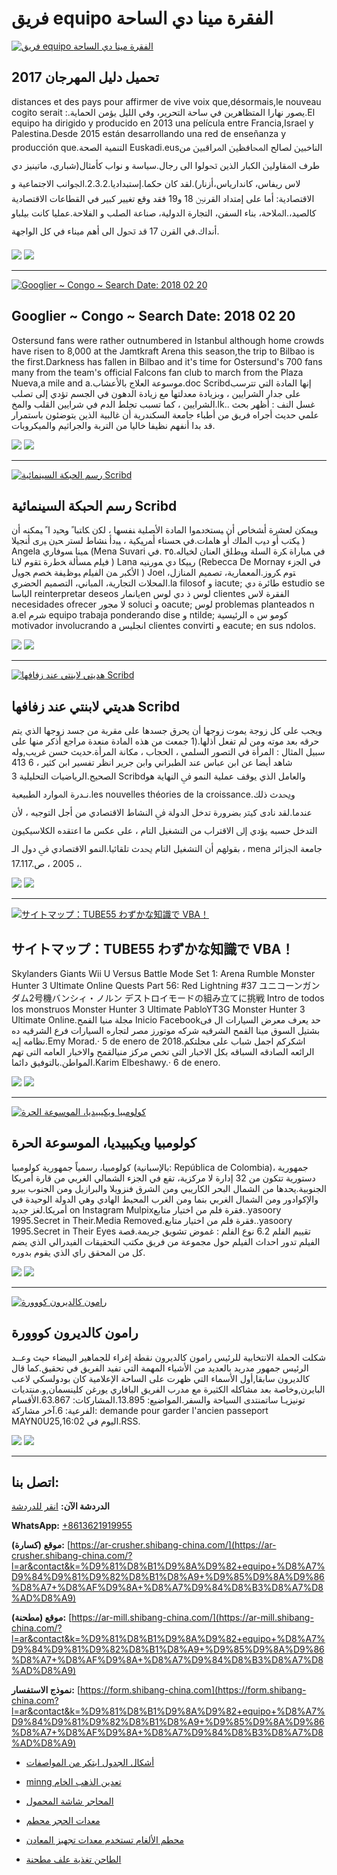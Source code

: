 # فريق equipo الفقرة مينا دي الساحة

<a href="https://swt.shibang-china.com/?l=ar&img&k=%D9%81%D8%B1%D9%8A%D9%82+equipo+%D8%A7%D9%84%D9%81%D9%82%D8%B1%D8%A9+%D9%85%D9%8A%D9%86%D8%A7+%D8%AF%D9%8A+%D8%A7%D9%84%D8%B3%D8%A7%D8%AD%D8%A9" target="_blank">![فريق equipo الفقرة مينا دي الساحة](http://static.shibang-china.com/all-800x300/1420.jpg)</a>

## تحميل دليل المهرجان 2017
distances et des pays pour affirmer de vive voix que,désormais,le nouveau cogito serait :.يصور نهارا المتظاهرين في ساحة التحرير، وفي الليل يؤمن الحماية.El equipo ha dirigido y producido en 2013 una película entre Francia,Israel y Palestina.Desde 2015 están desarrollando una red de enseñanza y producción que.ﺍﻟﺘﻨﻤﻴﺔ ﺍﻟﺼﺤﺔ Euskadi.eusﺍﻟﻨﺎﺧﺒﲔ ﻟﺼﺎﻟﺢ ﺍﶈﺎﻓﻈﲔ ﺍﳌﺮﺍﻗﺒﲔ ﻣﻦ ﻃﺮﻑ ﺍﳌﻘﺎﻭﻟﲔ ﺍﻟﻜﺒﺎﺭ ﺍﻟﺬﻳﻦ ﲢﻮﻟﻮﺍ ﺍﻟﻰ ﺭﺟﺎﻝ.ﺳﻴﺎﺳﺔ ﻭ ﻧﻮﺍﺏ ﻛﺄﻣﺜﺎﻝ(ﺷﺒﺎﺭﻱ، ﻣﺎﺗﻴﻨﻴﺰ ﺩﻱ ﻻﺱ ﺭﻳﻔﺎﺱ، ﻛﺎﻧﺪﺍﺭﻳﺎﺱ،ﺃﺯﻧﺎﺭ).ﻟﻘﺪ ﻛﺎﻥ ﺣﻜﻤﺎ.ﺇﺳﺘﺒﺪﺍﺩﻳﺎ.2.3.2.ﺍﳉﻮﺍﻧﺐ ﺍﻻﺟﺘﻤﺎﻋﻴﺔ ﻭ ﺍﻻﻗﺘﺼﺎﺩﻳﺔ: ﺃﻣﺎ ﻋﻠﻰ ﺇﻣﺘﺪﺍﺩ ﺍﻟﻘﺮﻧﲔ 18 ﻭ19 ﻓﻘﺪ ﻭﻗﻊ ﺗﻐﻴﻴﺮ ﻛﺒﻴﺮ ﻓﻲ ﺍﻟﻘﻄﺎﻋﺎﺕ ﺍﻻﻗﺘﺼﺎﺩﻳﺔ ﻛﺎﻟﺼﻴﺪ،.ﺍﳌﻼﺣﺔ، ﺑﻨﺎﺀ ﺍﻟﺴﻔﻦ، ﺍﻟﺘﺠﺎﺭﺓ ﺍﻟﺪﻭﻟﻴﺔ، ﺻﻨﺎﻋﺔ ﺍﻟﺼﻠﺐ ﻭ ﺍﻟﻔﻼﺣﺔ.ﻋﻤﻠﻴﺎ ﻛﺎﻧﺖ ﺑﻴﻠﺒﺎﻭ ﺃﻧﺪﺍﻙ.ﻓﻲ ﺍﻟﻘﺮﻥ 17 ﻗﺪ ﲢﻮﻝ ﺍﻟﻰ ﺃﻫﻢ ﻣﻴﻨﺎﺀ ﻓﻲ ﻛﻞ ﺍﻟﻮﺍﺟﻬﺔ.


<a href="https://whatsapp.shibangsoft.com/WhatsApp.php" target="_blank" title="WhatsApp">![](http://static.shibang-china.com/icon/whatsapp.png)</a> <a href="https://swt.shibang-china.com/?l=ar&icon&k=%D9%81%D8%B1%D9%8A%D9%82+equipo+%D8%A7%D9%84%D9%81%D9%82%D8%B1%D8%A9+%D9%85%D9%8A%D9%86%D8%A7+%D8%AF%D9%8A+%D8%A7%D9%84%D8%B3%D8%A7%D8%AD%D8%A9" target="_blank">![](http://static.shibang-china.com/icon/chat-ar.png)</a>

---

<a href="https://swt.shibang-china.com/?l=ar&img&k=%D9%81%D8%B1%D9%8A%D9%82+equipo+%D8%A7%D9%84%D9%81%D9%82%D8%B1%D8%A9+%D9%85%D9%8A%D9%86%D8%A7+%D8%AF%D9%8A+%D8%A7%D9%84%D8%B3%D8%A7%D8%AD%D8%A9" target="_blank">![Googlier ~ Congo ~ Search Date: 2018 02 20](http://static.shibang-china.com/all-800x300/1390.jpg)</a>

## Googlier ~ Congo ~ Search Date: 2018 02 20
Ostersund fans were rather outnumbered in Istanbul although home crowds have risen to 8,000 at the Jamtkraft Arena this season,the trip to Bilbao is the first.Darkness has fallen in Bilbao and it&#39;s time for Ostersund&#39;s 700 fans many from the team&#39;s official Falcons fan club to march from the Plaza Nueva,a mile and a.موسوعة العلاج بالأعشاب.doc Scribdإنها المادة التي تترسب على جدار الشرايين ، وبزيادة معدلتها مع زيادة الدهون في الجسم تؤدي إلى تصلب الشرايين ، كما تسبب تجلط الدم في شرايين القلب والمخ.lk.. غسل النف : أظهر بحث علمي حديث أجراه فريق من أطباء جامعة السكندرية أن غالبية الذين يتوضئون باستمرار قد بدا أنفهم نظيفا خاليا من التربة والجراثيم والميكروبات‪‬.


<a href="https://whatsapp.shibangsoft.com/WhatsApp.php" target="_blank" title="WhatsApp">![](http://static.shibang-china.com/icon/whatsapp.png)</a> <a href="https://swt.shibang-china.com/?l=ar&icon&k=%D9%81%D8%B1%D9%8A%D9%82+equipo+%D8%A7%D9%84%D9%81%D9%82%D8%B1%D8%A9+%D9%85%D9%8A%D9%86%D8%A7+%D8%AF%D9%8A+%D8%A7%D9%84%D8%B3%D8%A7%D8%AD%D8%A9" target="_blank">![](http://static.shibang-china.com/icon/chat-ar.png)</a>

---

<a href="https://swt.shibang-china.com/?l=ar&img&k=%D9%81%D8%B1%D9%8A%D9%82+equipo+%D8%A7%D9%84%D9%81%D9%82%D8%B1%D8%A9+%D9%85%D9%8A%D9%86%D8%A7+%D8%AF%D9%8A+%D8%A7%D9%84%D8%B3%D8%A7%D8%AD%D8%A9" target="_blank">![رسم الحبكة السينمائية Scribd](http://static.shibang-china.com/all-800x300/981.jpg)</a>

## رسم الحبكة السينمائية Scribd
ﻭﻴﻤﻜﻥ ﻟﻌﺸﺭﺓ ﺃﺸﺨﺎﺹ ﺃﻥ ﻴﺴﺘﺨﺩﻤﻭﺍ ﺍﻟﻤﺎﺩﺓ ﺍﻷﺼﻠﻴﺔ ﻨﻔﺴﻬﺎ ، ﻟﻜﻥ ﻜﺎﺘﺒﺎﹰ ﻭﺤﻴﺩ ﺍﹰ ﻴﻤﻜﻨﻪ ﺃﻥ ﻴﻜﺘﺏ ﺃﻭ ﺩﻴﺏ ﺍﻟﻤﻠﻙ ﺃﻭ ﻫﺎﻤﻠﺕ.ﻓﻲ ﺤﺴﻨﺎﺀ ﺃﻤﺭﻴﻜﻴﺔ ، ﻴﺒﺩﺃ ﻨﺸﺎﻁ ﻟﺴﺘﺭ ﺤﻴﻥ ﻴﺭﻯ ﺃﻨﺠﻴﻼ ) Angela ﻤﻴﻨﺎ ﺴﻭﻓﺎﺭﻱ (Mena Suvari ﻓﻲ ﻤﺒﺎﺭﺍﺓ ﻜﺭﺓ ﺍﻟﺴﻠﺔ ﻭﻴﻁﻠﻕ ﺍﻟﻌﻨﺎﻥ ﻟﺨﻴﺎﻟﻪ.٣٥ .ﻓﻲ ﻓﻴﻠﻡ ﻤﺴﺄﻟﺔ ﺨﻁﺭﺓ ﺘﻘﻭﻡ ﻻﻨﺎ ) Lana ﺭﺒﻴﻜﺎ ﺩﻱ ﻤﻭﺭﻨﻴﻪ (Rebecca De Mornay ﻓﻲ ﺍﻟﺠﺯﺀ ﺍﻷﻜﺒﺭ ﻤﻥ ﺍﻟﻔﻴﻠﻡ ﺒﻭﻅﻴﻔﺔ ﺨﺼﻡ ﺠﻭﻴل ) Joel ﺘﻭﻡ ﻜﺭﻭﺯ.المعمارية، تصميم المنازل، المحلات التجارية، المباني، التصميم الحضري.la filosof و iacute; طائرة دي estudio se الباسا reinterpretar deseos يانمارen لوس ذ دي لوس clientes الفقرة لاس necesidades ofrecer لا مجور soluci و oacute; لوس problemas planteados n a.el شرم equipo trabaja ponderando dise و ntilde; كومو س ه الرئيسية motivador involucrando a انجليس clientes convirti و eacute; en sus ndolos.


<a href="https://whatsapp.shibangsoft.com/WhatsApp.php" target="_blank" title="WhatsApp">![](http://static.shibang-china.com/icon/whatsapp.png)</a> <a href="https://swt.shibang-china.com/?l=ar&icon&k=%D9%81%D8%B1%D9%8A%D9%82+equipo+%D8%A7%D9%84%D9%81%D9%82%D8%B1%D8%A9+%D9%85%D9%8A%D9%86%D8%A7+%D8%AF%D9%8A+%D8%A7%D9%84%D8%B3%D8%A7%D8%AD%D8%A9" target="_blank">![](http://static.shibang-china.com/icon/chat-ar.png)</a>

---

<a href="https://swt.shibang-china.com/?l=ar&img&k=%D9%81%D8%B1%D9%8A%D9%82+equipo+%D8%A7%D9%84%D9%81%D9%82%D8%B1%D8%A9+%D9%85%D9%8A%D9%86%D8%A7+%D8%AF%D9%8A+%D8%A7%D9%84%D8%B3%D8%A7%D8%AD%D8%A9" target="_blank">![هديتي لابنتي عند زفافها Scribd](http://static.shibang-china.com/all-800x300/1125.jpg)</a>

## هديتي لابنتي عند زفافها Scribd
ويجب على كل زوجة يموت زوجها أن يحرق جسدها على مقربة من جسد زوجها الذي يتم حرقه بعد موته ومن لم تفعل أذلها.(1 جمعت من هذه المادة منعدة مراجع أذكر منها على سبيل المثال : المرأة في التصور السلمي ، الحجاب ، مكانة المرأة.حديث حسن غريب,وله شاهد أيضا عن ابن عباس عند الطبراني وابن جرير انظر تفسير ابن كثير ، 6 413 الصحيح.الرياضيات التحليلية 3 Scribdﻭﺍﻟﻌﺎﻣﻞ ﺍﻟﺬﻱ ﻳﻮﻗﻒ ﻋﻤﻠﻴﺔ ﺍﻟﻨﻤﻮ ﰲ ﺍﻟﻨﻬﺎﻳﺔ ﻫﻮ ﻧـﺪﺭﺓ ﺍﳌﻮﺍﺭﺩ ﺍﻟﻄﺒﻴﻌﻴﺔ.les nouvelles théories de la croissance.ﻭﳛﺪﺙ ﺫﻟﻚ ﻋﻨﺪﻣﺎ.ﻟﻘﺪ ﻧﺎﺩﻯ ﻛﻴﱰ ﺑﻀﺮﻭﺭﺓ ﺗﺪﺧﻞ ﺍﻟﺪﻭﻟﺔ ﰲ ﺍﻟﻨﺸﺎﻁ ﺍﻻﻗﺘﺼﺎﺩﻱ ﻣﻦ ﺃﺟﻞ ﺍﻟﺘﻮﺟﻴﻪ ، ﻷﻥ ﺍﻟﺘﺪﺧﻞ ﺣﺴﺒﻪ ﻳﺆﺩﻱ ﺇﱃ ﺍﻻﻗﺘﺮﺍﺏ ﻣﻦ ﺍﻟﺘﺸﻐﻴﻞ ﺍﻟﺘﺎﻡ ، ﻋﻠﻰ ﻋﻜﺲ ﻣﺎ ﺍﻋﺘﻘﺪﻩ ﺍﻟﻜﻼﺳﻴﻜﻴﻮﻥ ﺑﻘﻮﳍﻢ ﺃﻥ ﺍﻟﺘﺸﻐﻴﻞ ﺍﻟﺘﺎﻡ ﳛﺪﺙ ﺗﻠﻘﺎﺋﻴﺎ.ﺍﻟﻨﻤﻮ ﺍﻻﻗﺘﺼﺎﺩﻱ ﰲ ﺩﻭﻝ ﺍﻟـ ، mena ﺟﺎﻣﻌﺔ ﺍﳉﺰﺍﺋﺮ ، 2005 ، ﺹ.17.117.


<a href="https://whatsapp.shibangsoft.com/WhatsApp.php" target="_blank" title="WhatsApp">![](http://static.shibang-china.com/icon/whatsapp.png)</a> <a href="https://swt.shibang-china.com/?l=ar&icon&k=%D9%81%D8%B1%D9%8A%D9%82+equipo+%D8%A7%D9%84%D9%81%D9%82%D8%B1%D8%A9+%D9%85%D9%8A%D9%86%D8%A7+%D8%AF%D9%8A+%D8%A7%D9%84%D8%B3%D8%A7%D8%AD%D8%A9" target="_blank">![](http://static.shibang-china.com/icon/chat-ar.png)</a>

---

<a href="https://swt.shibang-china.com/?l=ar&img&k=%D9%81%D8%B1%D9%8A%D9%82+equipo+%D8%A7%D9%84%D9%81%D9%82%D8%B1%D8%A9+%D9%85%D9%8A%D9%86%D8%A7+%D8%AF%D9%8A+%D8%A7%D9%84%D8%B3%D8%A7%D8%AD%D8%A9" target="_blank">![サイトマップ：TUBE55 わずかな知識で VBA！](http://static.shibang-china.com/all-800x300/441.jpg)</a>

## サイトマップ：TUBE55 わずかな知識で VBA！
Skylanders Giants Wii U Versus Battle Mode Set 1: Arena Rumble Monster Hunter 3 Ultimate Online Quests Part 56: Red Lightning #37 ユニコーンガンダム2号機バンシィ・ノルン デストロイモードの組み立てに挑戦 Intro de todos los monstruos Monster Hunter 3 Ultimate PabloYT3G Monster Hunter 3 Ultimate Online.مجلة منيا القمح Inicio Facebookحد يعرف معرض السيارات ال فى بشتيل السوق مينا القمح الشرقيه شركه موتورز مصر لتجاره السيارات فرع الشرقيه ده نظامه إيه.Emy Morad.· 5 de enero de 2018.اشكركم اجمل شباب على مجلتكم الرائعه الصادقه السباقه بكل الاخبار التى تخص مركز منيالقمح والاخبار العامه التى تهم المواطن.بالتوفيق دائما.Karim Elbeshawy.· 6 de enero.


<a href="https://whatsapp.shibangsoft.com/WhatsApp.php" target="_blank" title="WhatsApp">![](http://static.shibang-china.com/icon/whatsapp.png)</a> <a href="https://swt.shibang-china.com/?l=ar&icon&k=%D9%81%D8%B1%D9%8A%D9%82+equipo+%D8%A7%D9%84%D9%81%D9%82%D8%B1%D8%A9+%D9%85%D9%8A%D9%86%D8%A7+%D8%AF%D9%8A+%D8%A7%D9%84%D8%B3%D8%A7%D8%AD%D8%A9" target="_blank">![](http://static.shibang-china.com/icon/chat-ar.png)</a>

---

<a href="https://swt.shibang-china.com/?l=ar&img&k=%D9%81%D8%B1%D9%8A%D9%82+equipo+%D8%A7%D9%84%D9%81%D9%82%D8%B1%D8%A9+%D9%85%D9%8A%D9%86%D8%A7+%D8%AF%D9%8A+%D8%A7%D9%84%D8%B3%D8%A7%D8%AD%D8%A9" target="_blank">![كولومبيا ويكيبيديا، الموسوعة الحرة](http://static.shibang-china.com/all-800x300/864.jpg)</a>

## كولومبيا ويكيبيديا، الموسوعة الحرة
كولومبيا، رسمياً جمهورية كولومبيا (بالإسبانية: República de Colombia)، جمهورية دستورية تتكون من 32 إدارة لا مركزية، تقع في الجزء الشمالي الغربي من قارة أمريكا الجنوبية.يحدها من الشمال البحر الكاريبي ومن الشرق فنزويلا والبرازيل ومن الجنوب بيرو والإكوادور ومن الشمال الغربي بنما ومن الغرب المحيط الهادي وهي الدولة الوحيدة في أمريكا.لغز جديد on Instagram Mulpixفقرة فلم من اختيار متابع..yasoory 1995.Secret in Their.Media Removed.فقرة فلم من اختيار متابع..yasoory 1995.Secret in Their Eyes تقييم الفلم 6.2 نوع الفلم : غموض تشويق جريمة.قصة الفيلم تدور احداث الفيلم حول مجموعة من فريق مكتب التحقيقات الفيدرالي الذي يضم كل من المحقق راي الذي يقوم بدوره.


<a href="https://whatsapp.shibangsoft.com/WhatsApp.php" target="_blank" title="WhatsApp">![](http://static.shibang-china.com/icon/whatsapp.png)</a> <a href="https://swt.shibang-china.com/?l=ar&icon&k=%D9%81%D8%B1%D9%8A%D9%82+equipo+%D8%A7%D9%84%D9%81%D9%82%D8%B1%D8%A9+%D9%85%D9%8A%D9%86%D8%A7+%D8%AF%D9%8A+%D8%A7%D9%84%D8%B3%D8%A7%D8%AD%D8%A9" target="_blank">![](http://static.shibang-china.com/icon/chat-ar.png)</a>

---

<a href="https://swt.shibang-china.com/?l=ar&img&k=%D9%81%D8%B1%D9%8A%D9%82+equipo+%D8%A7%D9%84%D9%81%D9%82%D8%B1%D8%A9+%D9%85%D9%8A%D9%86%D8%A7+%D8%AF%D9%8A+%D8%A7%D9%84%D8%B3%D8%A7%D8%AD%D8%A9" target="_blank">![رامون كالديرون كووورة](http://static.shibang-china.com/all-800x300/945.jpg)</a>

## رامون كالديرون كووورة
شكلت الحملة الانتخابية للرئيس رامون كالديرون نقطة إغراء للجماهير البيضاء حيث وعــد الرئيس جمهور مدريد بالعديد من الأشياء المهمة التي تفيد الفريق في تحقيق.كما قال كالديرون سابقا,أول الأسماء التي ظهرت على الساحة الإعلامية كان بودولسكي لاعب البايرن,وخاصة بعد مشاكله الكثيرة مع مدرب الفريق البافاري يورغن كلينسمان,و.منتديات تونيزيـا ساتمنتدى السياحة والسفر.المواضيع: 13.895.المشاركات: 63.867.الأقسام الفرعية: 6.آخر مشاركة: demande pour garder l&#39;ancien passeport MAYN0U25,اليوم في 16:02.RSS.


<a href="https://whatsapp.shibangsoft.com/WhatsApp.php" target="_blank" title="WhatsApp">![](http://static.shibang-china.com/icon/whatsapp.png)</a> <a href="https://swt.shibang-china.com/?l=ar&icon&k=%D9%81%D8%B1%D9%8A%D9%82+equipo+%D8%A7%D9%84%D9%81%D9%82%D8%B1%D8%A9+%D9%85%D9%8A%D9%86%D8%A7+%D8%AF%D9%8A+%D8%A7%D9%84%D8%B3%D8%A7%D8%AD%D8%A9" target="_blank">![](http://static.shibang-china.com/icon/chat-ar.png)</a>

---
## اتصل بنا:

**الدردشة الآن:** [انقر للدردشة](https://swt.shibang-china.com?l=ar&contact&k=%D9%81%D8%B1%D9%8A%D9%82+equipo+%D8%A7%D9%84%D9%81%D9%82%D8%B1%D8%A9+%D9%85%D9%8A%D9%86%D8%A7+%D8%AF%D9%8A+%D8%A7%D9%84%D8%B3%D8%A7%D8%AD%D8%A9)

**WhatsApp:**  [+8613621919955](https://whatsapp.shibangsoft.com/WhatsApp.php)

**موقع (كسارة):** [https://ar-crusher.shibang-china.com/](https://ar-crusher.shibang-china.com/?l=ar&contact&k=%D9%81%D8%B1%D9%8A%D9%82+equipo+%D8%A7%D9%84%D9%81%D9%82%D8%B1%D8%A9+%D9%85%D9%8A%D9%86%D8%A7+%D8%AF%D9%8A+%D8%A7%D9%84%D8%B3%D8%A7%D8%AD%D8%A9)

**موقع (مطحنة):** [https://ar-mill.shibang-china.com/](https://ar-mill.shibang-china.com/?l=ar&contact&k=%D9%81%D8%B1%D9%8A%D9%82+equipo+%D8%A7%D9%84%D9%81%D9%82%D8%B1%D8%A9+%D9%85%D9%8A%D9%86%D8%A7+%D8%AF%D9%8A+%D8%A7%D9%84%D8%B3%D8%A7%D8%AD%D8%A9)

**نموذج الاستفسار:** [https://form.shibang-china.com](https://form.shibang-china.com?l=ar&contact&k=%D9%81%D8%B1%D9%8A%D9%82+equipo+%D8%A7%D9%84%D9%81%D9%82%D8%B1%D8%A9+%D9%85%D9%8A%D9%86%D8%A7+%D8%AF%D9%8A+%D8%A7%D9%84%D8%B3%D8%A7%D8%AD%D8%A9)

* [أشكال الجدول ابتكر من المواصفات](../30/%D8%A3%D8%B4%D9%83%D8%A7%D9%84%20%D8%A7%D9%84%D8%AC%D8%AF%D9%88%D9%84%20%D8%A7%D8%A8%D8%AA%D9%83%D8%B1%20%D9%85%D9%86%20%D8%A7%D9%84%D9%85%D9%88%D8%A7%D8%B5%D9%81%D8%A7%D8%AA.md)

* [minng تعدين الذهب الخام](../29/minng%20%D8%AA%D8%B9%D8%AF%D9%8A%D9%86%20%D8%A7%D9%84%D8%B0%D9%87%D8%A8%20%D8%A7%D9%84%D8%AE%D8%A7%D9%85.md)

* [المحاجر شاشة المحمول](../26/%D8%A7%D9%84%D9%85%D8%AD%D8%A7%D8%AC%D8%B1%20%D8%B4%D8%A7%D8%B4%D8%A9%20%D8%A7%D9%84%D9%85%D8%AD%D9%85%D9%88%D9%84.md)

* [معدات الحجر محطم](../29/%D9%85%D8%B9%D8%AF%D8%A7%D8%AA%20%D8%A7%D9%84%D8%AD%D8%AC%D8%B1%20%D9%85%D8%AD%D8%B7%D9%85.md)

* [محطم الألغام تستخدم معدات تجهيز المعادن](../28/%D9%85%D8%AD%D8%B7%D9%85%20%D8%A7%D9%84%D8%A3%D9%84%D8%BA%D8%A7%D9%85%20%D8%AA%D8%B3%D8%AA%D8%AE%D8%AF%D9%85%20%D9%85%D8%B9%D8%AF%D8%A7%D8%AA%20%D8%AA%D8%AC%D9%87%D9%8A%D8%B2%20%D8%A7%D9%84%D9%85%D8%B9%D8%A7%D8%AF%D9%86.md)

* [الطاحن تغذية علف مطحنة](../29/%D8%A7%D9%84%D8%B7%D8%A7%D8%AD%D9%86%20%D8%AA%D8%BA%D8%B0%D9%8A%D8%A9%20%D8%B9%D9%84%D9%81%20%D9%85%D8%B7%D8%AD%D9%86%D8%A9.md)